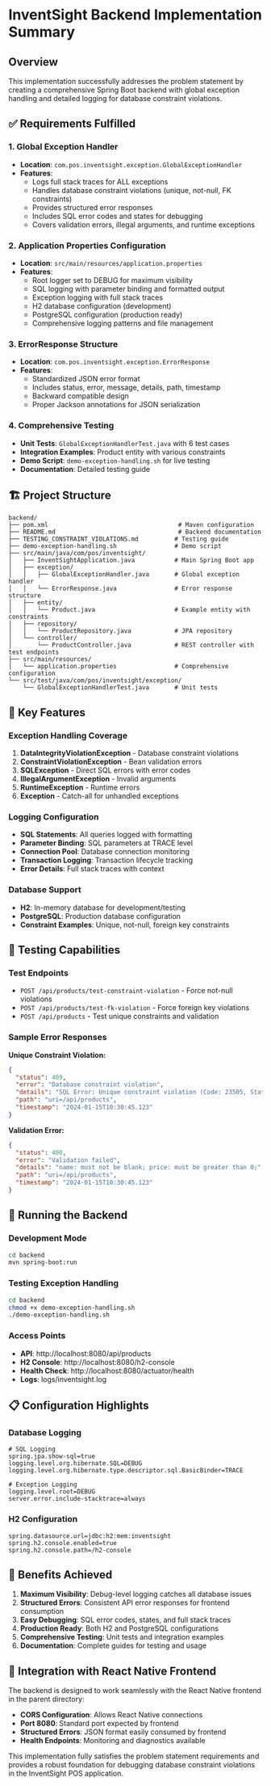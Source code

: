 # InventSight Backend Implementation Summary

## Overview

This implementation successfully addresses the problem statement by creating a comprehensive Spring Boot backend with global exception handling and detailed logging for database constraint violations.

## ✅ Requirements Fulfilled

### 1. Global Exception Handler
- **Location**: `com.pos.inventsight.exception.GlobalExceptionHandler`
- **Features**:
  - Logs full stack traces for ALL exceptions
  - Handles database constraint violations (unique, not-null, FK constraints)
  - Provides structured error responses
  - Includes SQL error codes and states for debugging
  - Covers validation errors, illegal arguments, and runtime exceptions

### 2. Application Properties Configuration
- **Location**: `src/main/resources/application.properties`
- **Features**:
  - Root logger set to DEBUG for maximum visibility
  - SQL logging with parameter binding and formatted output
  - Exception logging with full stack traces
  - H2 database configuration (development)
  - PostgreSQL configuration (production ready)
  - Comprehensive logging patterns and file management

### 3. ErrorResponse Structure
- **Location**: `com.pos.inventsight.exception.ErrorResponse`
- **Features**:
  - Standardized JSON error format
  - Includes status, error, message, details, path, timestamp
  - Backward compatible design
  - Proper Jackson annotations for JSON serialization

### 4. Comprehensive Testing
- **Unit Tests**: `GlobalExceptionHandlerTest.java` with 6 test cases
- **Integration Examples**: Product entity with various constraints
- **Demo Script**: `demo-exception-handling.sh` for live testing
- **Documentation**: Detailed testing guide

## 🏗️ Project Structure

```
backend/
├── pom.xml                                    # Maven configuration
├── README.md                                  # Backend documentation
├── TESTING_CONSTRAINT_VIOLATIONS.md          # Testing guide
├── demo-exception-handling.sh                # Demo script
├── src/main/java/com/pos/inventsight/
│   ├── InventSightApplication.java           # Main Spring Boot app
│   ├── exception/
│   │   ├── GlobalExceptionHandler.java       # Global exception handler
│   │   └── ErrorResponse.java                # Error response structure
│   ├── entity/
│   │   └── Product.java                      # Example entity with constraints
│   ├── repository/
│   │   └── ProductRepository.java            # JPA repository
│   └── controller/
│       └── ProductController.java            # REST controller with test endpoints
├── src/main/resources/
│   └── application.properties                # Comprehensive configuration
└── src/test/java/com/pos/inventsight/exception/
    └── GlobalExceptionHandlerTest.java       # Unit tests
```

## 🔧 Key Features

### Exception Handling Coverage
1. **DataIntegrityViolationException** - Database constraint violations
2. **ConstraintViolationException** - Bean validation errors
3. **SQLException** - Direct SQL errors with error codes
4. **IllegalArgumentException** - Invalid arguments
5. **RuntimeException** - Runtime errors
6. **Exception** - Catch-all for unhandled exceptions

### Logging Configuration
- **SQL Statements**: All queries logged with formatting
- **Parameter Binding**: SQL parameters at TRACE level
- **Connection Pool**: Database connection monitoring
- **Transaction Logging**: Transaction lifecycle tracking
- **Error Details**: Full stack traces with context

### Database Support
- **H2**: In-memory database for development/testing
- **PostgreSQL**: Production database configuration
- **Constraint Examples**: Unique, not-null, foreign key constraints

## 🧪 Testing Capabilities

### Test Endpoints
- `POST /api/products/test-constraint-violation` - Force not-null violations
- `POST /api/products/test-fk-violation` - Force foreign key violations
- `POST /api/products` - Test unique constraints and validation

### Sample Error Responses

**Unique Constraint Violation:**
```json
{
  "status": 409,
  "error": "Database constraint violation",
  "details": "SQL Error: Unique constraint violation (Code: 23505, State: 23505)",
  "path": "uri=/api/products",
  "timestamp": "2024-01-15T10:30:45.123"
}
```

**Validation Error:**
```json
{
  "status": 400,
  "error": "Validation failed",
  "details": "name: must not be blank; price: must be greater than 0;",
  "path": "uri=/api/products",
  "timestamp": "2024-01-15T10:30:45.123"
}
```

## 🚀 Running the Backend

### Development Mode
```bash
cd backend
mvn spring-boot:run
```

### Testing Exception Handling
```bash
cd backend
chmod +x demo-exception-handling.sh
./demo-exception-handling.sh
```

### Access Points
- **API**: http://localhost:8080/api/products
- **H2 Console**: http://localhost:8080/h2-console
- **Health Check**: http://localhost:8080/actuator/health
- **Logs**: logs/inventsight.log

## 📋 Configuration Highlights

### Database Logging
```properties
# SQL Logging
spring.jpa.show-sql=true
logging.level.org.hibernate.SQL=DEBUG
logging.level.org.hibernate.type.descriptor.sql.BasicBinder=TRACE

# Exception Logging
logging.level.root=DEBUG
server.error.include-stacktrace=always
```

### H2 Configuration
```properties
spring.datasource.url=jdbc:h2:mem:inventsight
spring.h2.console.enabled=true
spring.h2.console.path=/h2-console
```

## 🎯 Benefits Achieved

1. **Maximum Visibility**: Debug-level logging catches all database issues
2. **Structured Errors**: Consistent API error responses for frontend consumption
3. **Easy Debugging**: SQL error codes, states, and full stack traces
4. **Production Ready**: Both H2 and PostgreSQL configurations
5. **Comprehensive Testing**: Unit tests and integration examples
6. **Documentation**: Complete guides for testing and usage

## 🔗 Integration with React Native Frontend

The backend is designed to work seamlessly with the React Native frontend in the parent directory:

- **CORS Configuration**: Allows React Native connections
- **Port 8080**: Standard port expected by frontend
- **Structured Errors**: JSON format easily consumed by frontend
- **Health Endpoints**: Monitoring and diagnostics available

This implementation fully satisfies the problem statement requirements and provides a robust foundation for debugging database constraint violations in the InventSight POS application.